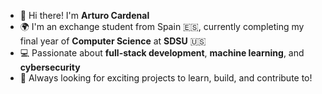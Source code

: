 - 👋 Hi there! I'm **Arturo Cardenal**
- 🌍 I'm an exchange student from Spain 🇪🇸, currently completing my final year of **Computer Science** at **SDSU** 🇺🇸
- 💻 Passionate about **full-stack development**, **machine learning**, and **cybersecurity**
- 🚀 Always looking for exciting projects to learn, build, and contribute to!

<!--
**100432160/100432160** is a ✨ _special_ ✨ repository because its `README.md` (this file) appears on your GitHub profile.

Here are some ideas to get you started:

- 🔭 I’m currently working on ...
- 🌱 I’m currently learning ...
- 👯 I’m looking to collaborate on ...
- 🤔 I’m looking for help with ...
- 💬 Ask me about ...
- 📫 How to reach me: ...
- 😄 Pronouns: ...
- ⚡ Fun fact: ...
-->
